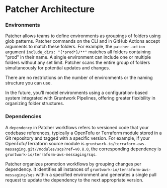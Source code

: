 # Patcher Architecture


### Environments

Patcher allows teams to define environments as groupings of folders using glob patterns. Patcher commands on the CLI and in GitHub Actions accept arguments to match these folders. For example, the `patcher-action` argument `include_dirs: "{*prod*}/**"` matches all folders containing "prod" in their name. A single environment can include one or multiple folders without any set limit. Patcher scans the entire group of folders simultaneously for potential updates and changes.

There are no restrictions on the number of environments or the naming structure you can use.

In the future, you'll model environments using a configuration-based system integrated with Gruntwork Pipelines, offering greater flexibility in organizing folder structures.

### Dependencies

A `dependency` in Patcher workflows refers to versioned code that your codebase references, typically a OpenTofu or Terraform module stored in a Git repository and tagged with a specific version. For example, if your OpenTofu/Terraform source module is `gruntwork-io/terraform-aws-messaging.git//modules/sqs?ref=v0.8.0`, the corresponding dependency is `gruntwork-io/terraform-aws-messaging/sqs`.


Patcher organizes promotion workflows by grouping changes per dependency. It identifies all instances of `gruntwork-io/terraform-aws-messaging/sqs` within a specified environment and generates a single pull request to update the dependency to the next appropriate version.  
